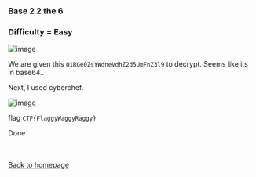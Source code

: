 <h3> Base 2 2 the 6 </h3>

### Difficulty = Easy

![image](https://i.imgur.com/PahyYbN.png)

We are given this ```Q1RGe0ZsYWdneVdhZ2d5UmFnZ3l9``` to decrypt. Seems like its in base64..

Next, I used cyberchef. 

![image](https://i.imgur.com/quYnPDN.png)

flag ```CTF{FlaggyWaggyRaggy}```

Done

<br><br>
[Back to homepage](../../../index.md)

